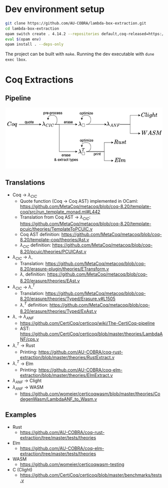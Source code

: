 
# Dev environment setup
```bash
git clone https://github.com/AU-COBRA/lambda-box-extraction.git
cd lambda-box-extraction
opam switch create . 4.14.2 --repositories default,coq-released=https://coq.inria.fr/opam/released
eval $(opam env)
opam install . --deps-only
```

The project can be built with `make`.
Running the dev executable with `dune exec lbox`.


# Coq Extractions
## Pipeline
![extraction](pipeline.png)

## Translations
* Coq -> $\lambda_{CIC}$
  * Quote function (Coq -> Coq AST) implemented in OCaml: https://github.com/MetaCoq/metacoq/blob/coq-8.20/template-coq/src/run_template_monad.ml#L442
  * Translation from Coq AST -> $\lambda_{CIC}$: https://github.com/MetaCoq/metacoq/blob/coq-8.20/template-pcuic/theories/TemplateToPCUIC.v
  * Coq AST definition: https://github.com/MetaCoq/metacoq/blob/coq-8.20/template-coq/theories/Ast.v
  * $\lambda_{CIC}$ definition: https://github.com/MetaCoq/metacoq/blob/coq-8.20/pcuic/theories/PCUICAst.v
* $\lambda_{CIC}$ -> $\lambda_{\square}$
  * Translation: https://github.com/MetaCoq/metacoq/blob/coq-8.20/erasure-plugin/theories/ETransform.v
  * $\lambda_{\square}$ definition: https://github.com/MetaCoq/metacoq/blob/coq-8.20/erasure/theories/EAst.v
* $\lambda_{CIC}$ -> $\lambda_{\square}^T$
  * Translation: https://github.com/MetaCoq/metacoq/blob/coq-8.20/erasure/theories/Typed/Erasure.v#L1505
  * $\lambda_{\square}^T$ definition: https://github.com/MetaCoq/metacoq/blob/coq-8.20/erasure/theories/Typed/ExAst.v
* $\lambda_{\square}$ -> $\lambda_{ANF}$
  * https://github.com/CertiCoq/certicoq/wiki/The-CertiCoq-pipeline
  * AST: https://github.com/CertiCoq/certicoq/blob/master/theories/LambdaANF/cps.v
* $\lambda_{\square}^T$ -> Rust
  * Printing: https://github.com/AU-COBRA/coq-rust-extraction/blob/master/theories/RustExtract.v
* $\lambda_{\square}^T$ -> Elm
  * Printing: https://github.com/AU-COBRA/coq-elm-extraction/blob/master/theories/ElmExtract.v
* $\lambda_{ANF}$ -> Clight
* $\lambda_{ANF}$ -> WASM
  * https://github.com/womeier/certicoqwasm/blob/master/theories/CodegenWasm/LambdaANF_to_Wasm.v

## Examples
* Rust
  * https://github.com/AU-COBRA/coq-rust-extraction/tree/master/tests/theories
* Elm
  * https://github.com/AU-COBRA/coq-elm-extraction/tree/master/tests/theories
* WASM
  * https://github.com/womeier/certicoqwasm-testing
* C (Clight)
  * https://github.com/CertiCoq/certicoq/blob/master/benchmarks/tests.v
